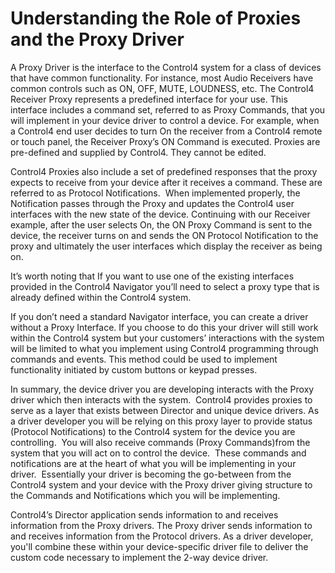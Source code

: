 #  Understanding the Role of Proxies and the Proxy Driver

A Proxy Driver is the interface to the Control4 system for a class of devices that have common functionality. For instance, most Audio Receivers have common controls such as ON, OFF, MUTE, LOUDNESS, etc. The Control4 Receiver Proxy represents a predefined interface for your use. This interface includes a command set, referred to as Proxy Commands, that you will implement in your device driver to control a device. For example, when a Control4 end user decides to turn On the receiver from a Control4 remote or touch panel, the Receiver Proxy’s ON Command is executed. Proxies are pre-defined and supplied by Control4. They cannot be edited.

Control4 Proxies also include a set of predefined responses that the proxy expects to receive from your device after it receives a command. These are referred to as Protocol Notifications.  When implemented properly, the Notification passes through the Proxy and updates the Control4 user interfaces with the new state of the device. Continuing with our Receiver example, after the user selects On, the ON Proxy Command is sent to the device, the receiver turns on and sends the ON Protocol Notification to the proxy and ultimately the user interfaces which display the receiver as being on.

It’s worth noting that If you want to use one of the existing interfaces provided in the Control4 Navigator you’ll need to select a proxy type that is already defined within the Control4 system. 

If you don’t need a standard Navigator interface, you can create a driver without a Proxy Interface. If you choose to do this your driver will still work within the Control4 system but your customers’ interactions with the system will be limited to what you implement using Control4 programming through commands and events. This method could be used to implement functionality initiated by custom buttons or keypad presses.

In summary, the device driver you are developing interacts with the Proxy driver which then interacts with the system.  Control4 provides proxies to serve as a layer that exists between Director and unique device drivers. As a driver developer you will be relying on this proxy layer to provide status (Protocol Notifications) to the Control4 system for the device you are controlling.  You will also receive commands (Proxy Commands)from the system that you will act on to control the device.  These commands and notifications are at the heart of what you will be implementing in your driver.  Essentially your driver is becoming the go-between from the Control4 system and your device with the Proxy driver giving structure to the Commands and Notifications which you will be implementing.

Control4’s Director application sends information to and receives information from the Proxy drivers. The Proxy driver sends information to and receives information from the Protocol drivers. As a driver developer, you'll combine these within your device-specific driver file to deliver the custom code necessary to implement the 2-way device driver.